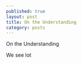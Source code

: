 ```yaml
---
published: true
layout: post
title: On the Understanding
category: posts
---
```


On the Understanding

We see lot 

